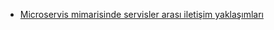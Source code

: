 - [Microservis mimarisinde servisler arası iletişim yaklaşımları](./microservis-mimarisinde-iletisim.md)